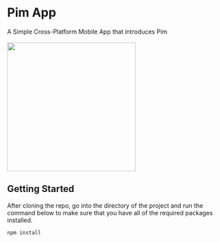 # Pim App
A Simple Cross-Platform Mobile App that introduces Pim
<br>
<br>
<img src="https://image.ibb.co/c7kmj9/IMG_5753.png" width="300">

## Getting Started
After cloning the repo, go into the directory of the project and run the command below to make sure that you have all of the required packages installed.
```sh
npm install
```

